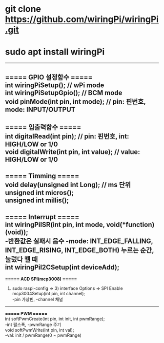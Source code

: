 # git clone https://github.com/wiringPi/wiringPi.git<br/>
# sudo apt install wiringPi<br/>
-------
**===== GPIO 설정함수 =====**<br/>
int wiringPiSetup();                    // wPi mode<br/>
int wiringPiSetupGpio();                // BCM mode<br/>
void pinMode(int pin, int mode);        // pin: 핀번호, mode: INPUT/OUTPUT<br/>
--------
**===== 입출력함수 =====**<br/>
int digitalRead(int pin);               // pin: 핀번호, int: HIGH/LOW or 1/0<br/>
void digitalWrite(int pin, int value);  // value: HIGH/LOW or 1/0<br/>
--------
**===== Timming =====**<br/>
void delay(unsigned int Long);          // ms 단위<br/>
unsigned int micros();<br/>
unsigned int millis();<br/>
---------
**===== Interrupt =====**<br/>
int wiringPiISR(int pin, int mode, void(*function)(void));<br/>
-반환값은 실패시 음수
-mode: INT_EDGE_FALLING, INT_EDGE_RISING, INT_EDGE_BOTH) 누르는 순간, 눌렀다 뗄 때<br/>
int wiringPiI2CSetup(int deviceAdd);<br/>
-----------
**===== ACD SPI(mcp3008) =====**<br/>
1. sudo raspi-config => 3) interface Options => SPI Enable<br/>
mcp3004Setup(int pin, int channel);<br/>
-pin 가상핀, -channel 채널<br/>
-------------
**===== PWM =====**<br/>
int softPwmCreate(int pin, int init, int pwmRange);<br/>
-int 펄스폭, -pwmRange 주기<br/>
void softPwmWrite(int pin, int val);<br/>
-val: init / pwmRange(0 ~ pwmRange)<br/>
